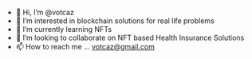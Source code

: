 - 👋 Hi, I’m @votcaz
- 👀 I’m interested in blockchain solutions for real life problems
- 🌱 I’m currently learning NFTs
- 💞️ I’m looking to collaborate on NFT based Health Insurance Solutions
- 📫 How to reach me ... votcaz@gmail.com

<!---
votcaz/votcaz is a ✨ special ✨ repository because its `README.md` (this file) appears on your GitHub profile.
You can click the Preview link to take a look at your changes.
--->
